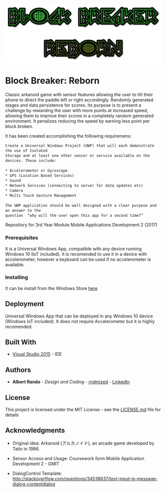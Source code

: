 <p align="center">
  <img src="https://github.com/rndmized/MobileApp-Dev2/blob/master/Arkanoid/Arkanoid/Assets/GameImages/logo-text-v2.png" />
</p>

# Block Breaker: Reborn

Classic arkanoid game with sensor features allowing the user to tilt their phone to direct the paddle left or right accordingly. Randomly generated stages and data persistence for scores. Its purpose is to present a challenge by rewarding the user with more points at increased speed, allowing them to improve their scores in a completely random generated environment. It penalizes reducing the speed by earning less point per block broken.

It has been created accomplishing the following requiremens:
```
Create a Universal Windows Project (UWP) that will each demonstrate the use of Isolated 
Storage and at least one other sensor or service available on the devices. These include: 

* Accelerometer or Gyroscope 
* GPS (Location Based Services)
* Sound
* Network Services (connecting to server for data updates etc)
* Camera
* Multi Touch Gesture Management

The UWP application should be well designed with a clear purpose and an answer to the 
question  “why will the user open this app for a second time?”
```
Repository for 3rd Year Module Mobile Applications Development 2 (2017)


### Prerequisites

It is a Universal Windows App, compatible with any device running Windows 10 (IoT included). It is recomended to use it in a device with accelerometer, however a keyboard can be used if no accelerometer is available.

### Installing

It can be install from the Windows Store [here](https://www.microsoft.com/store/apps/9n6t6pd87hf3)

## Deployment

Universal Windows App that can be deployed in any Windows 10 device (Windows IoT included). It does not require Accelerometer but it is highly recomended.

## Built With

* [Visual Studio 2015](https://www.visualstudio.com/downloads/) - IDE

## Authors

* **Albert Rando** - *Design and Coding* - [rndmized](https://github.com/rndmized) - [LinkedIn](https://www.linkedin.com/in/albert-rando-612551121/)

## License

This project is licensed under the MIT License - see the [LICENSE.md](LICENSE.md) file for details

## Acknowledgments

* Original idea: Arkanoid (アルカノイド), an arcade game developed by Taito in 1986.

* Sensor Access and Usage: Coursework form Mobile Application Development 2 - GMIT

* DialogControl Template: http://stackoverflow.com/questions/34538637/text-input-in-message-dialog-contentdialog


